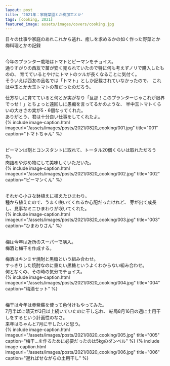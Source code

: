 ```yaml
---
layout: post
title: '2021年：家庭菜園とか梅加工とか'
tags: [cooking, 2021]
featured_image: assets/images/covers/cooking.jpg
---
```


日々の仕事や家庭のあれこれから逃れ、癒しを求めるかの如く作った野菜とか梅料理とかの記録
<br>
<br>

今年のプランター栽培はトマトとピーマンをチョイス。  
通りすがりの西友で苗が安く売られていたので特に何も考えずノリで購入したものの、
育てているとやけにトマトのツルが長くなることに気付く。  
そういえば西友の品名では「トマト」としか記載されていなかったので、
これは中玉とか大玉トマトの苗だったのだろう。  

仕方なしに育てていると何とか実がなり「旦那！このプランターじゃこれが限界でっせ！」とちょっと遠回しに愚痴を言ってるかのような、
半中玉トマトくらいの大きさの実が5・6個なってくれた。  
ありがとう、君は十分良い仕事をしてくれたよ。  
{% include image-caption.html imageurl="/assets/images/posts/2021/0820_cooking/001.jpg" title="001" caption="トマトちゃん" %}
<br>
<br>

ピーマンは割とコンスタントに取れて、トータル20個くらいは取れただろうか。  
肉詰めや炒め物にして美味しくいただいた。  
{% include image-caption.html imageurl="/assets/images/posts/2021/0820_cooking/002.jpg" title="002" caption="ピーマンくん" %}
<br>
<br>

それから小さな鉢植えに植えたひまわり。  
種から植えたので、うまく咲いてくれるか心配だったけれど、
芽が出て成長し、見事なミニひまわりが咲いてくれた。  
{% include image-caption.html imageurl="/assets/images/posts/2021/0820_cooking/003.jpg" title="003" caption="ひまわりさん" %}
<br>
<br>

梅は今年は近所のスーパーで購入。  
梅酒と梅干を作成する。  

梅酒はキンミヤ焼酎と黒糖という組み合わせ。  
すっきりした焼酎なのに重たい黒糖というよくわからない組み合わせ。  
何となくの、その時の気分でチョイス。  
{% include image-caption.html imageurl="/assets/images/posts/2021/0820_cooking/004.jpg" title="004" caption="梅酒セット" %}
<br>
<br>

梅干は今年は赤紫蘇を使って色付けもやってみた。  
7月半ばに晴天が3日以上続いていたのに干し忘れ、
結局8月16日の週に土用干しをするという計画性のなさ。  
来年はちゃんと7月に干したいと思う。  
{% include image-caption.html imageurl="/assets/images/posts/2021/0820_cooking/005.jpg" title="005" caption="梅干…を作るために必要だったのは5kgのダンベル" %}
{% include image-caption.html imageurl="/assets/images/posts/2021/0820_cooking/006.jpg" title="006" caption="遅ればせながらの土用干し" %}
<br>
<br>
<br>
